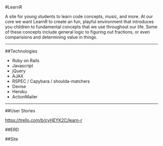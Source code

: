 #LearnR

A site for young students to learn code concepts, music, and more.  At our core we want LearnR to create an fun, playful environment that introduces you children to fundamental concepts that we use throughout our life.  Some of these concepts include general logic to figuring out fractions, or even comparisions and determining value in things.

----------------
##Technologies

* Ruby on Rails
* Javascript
* jQuery
* AJAX
* RSPEC / Capybara / shoulda-matchers
* Devise
* Heroku
* ActionMailer

----------
##User Stories

https://trello.com/b/cyHEYK2C/learn-r

##ERD



##Site
